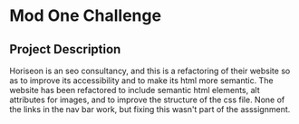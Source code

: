 # Mod One Challenge
## Project Description
Horiseon is an seo consultancy, and this is a refactoring of their website so as to improve its accessibility and to make its html more semantic. The website has been refactored to include semantic html elements, alt attributes for images, and to improve the structure of the css file. None of the links in the nav bar work, but fixing this wasn't part of the asssignment.
